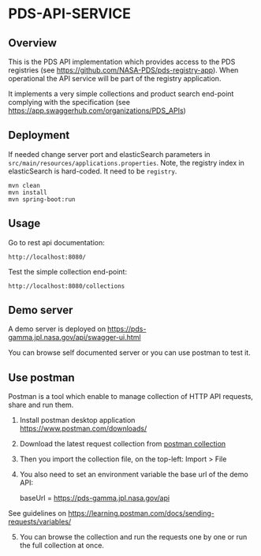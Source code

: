 # PDS-API-SERVICE

## Overview

This is the PDS API implementation which provides access to the PDS registries (see https://github.com/NASA-PDS/pds-registry-app). When operational the API service will be part of the registry application. 

It implements a very simple collections and product search end-point complying with the specification (see https://app.swaggerhub.com/organizations/PDS_APIs)


## Deployment

If needed change server port and elasticSearch parameters in `src/main/resources/applications.properties`.
Note, the registry index in elasticSearch is hard-coded. It need to be `registry`.

    mvn clean
    mvn install
    mvn spring-boot:run
    
    
## Usage

Go to rest api documentation:

    http://localhost:8080/
    
    
Test the simple collection end-point:

    http://localhost:8080/collections
    
## Demo server

A demo server is deployed on https://pds-gamma.jpl.nasa.gov/api/swagger-ui.html

You can browse self documented server or you can use postman to test it.

## Use postman

Postman is a tool which enable to manage collection of HTTP API requests, share and run them.

1. Install postman desktop application https://www.postman.com/downloads/

2. Download the latest request collection from [postman collection](https://raw.githubusercontent.com/NASA-PDS/registry-api-service/master/src/test/resources/postman_collection.json)

3. Then you import the collection file, on the top-left: Import > File

4. You also need to set an environment variable the base url of the demo API:

    baseUrl = https://pds-gamma.jpl.nasa.gov/api

See guidelines on https://learning.postman.com/docs/sending-requests/variables/


5. You can browse the collection and run the requests one by one or run the full collection at once.

    
